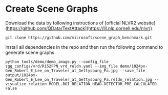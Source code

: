 # Create Scene Graphs

Download the data by following instructions of [official NLVR2 website](https://github.com/QData/TextAttack](https://lil.nlp.cornell.edu/nlvr/)

```
git clone https://github.com/microsoft/scene_graph_benchmark.git
```
Install all dependencies in the repo and then run the following command to generate scene graphs

```
python tools/demo/demo_image.py --config_file sgg_configs/vrd/R152FPN_vrd_reldn.yaml --img_file demo/1024px-Gen_Robert_E_Lee_on_Traveler_at_Gettysburg_Pa.jpg --save_file output/1024px-Gen_Robert_E_Lee_on_Traveler_at_Gettysburg_Pa.reldn_relation.jpg --visualize_relation MODEL.ROI_RELATION_HEAD.DETECTOR_PRE_CALCULATED False 
```



